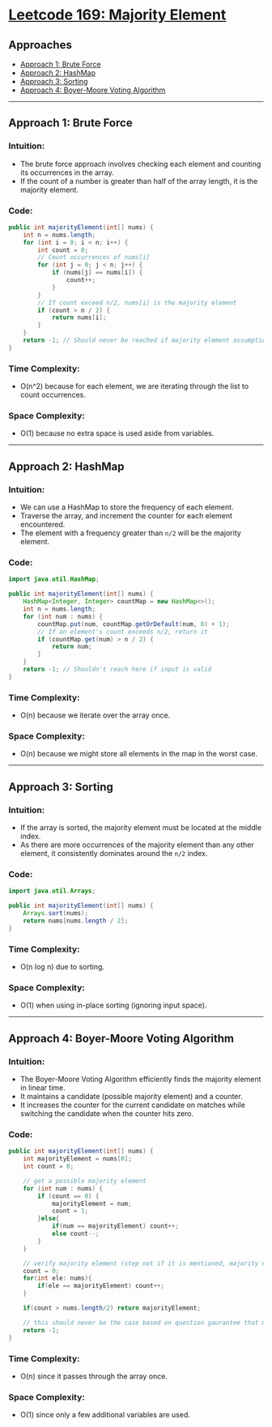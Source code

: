 # [Leetcode 169: Majority Element](https://leetcode.com/problems/majority-element/)

## Approaches
- [Approach 1: Brute Force](#approach-1-brute-force)
- [Approach 2: HashMap](#approach-2-hashmap)
- [Approach 3: Sorting](#approach-3-sorting)
- [Approach 4: Boyer-Moore Voting Algorithm](#approach-4-boyer-moore-voting-algorithm)

---

## Approach 1: Brute Force

### Intuition:
- The brute force approach involves checking each element and counting its occurrences in the array.
- If the count of a number is greater than half of the array length, it is the majority element.

### Code:
```java
public int majorityElement(int[] nums) {
    int n = nums.length;
    for (int i = 0; i < n; i++) {
        int count = 0;
        // Count occurrences of nums[i]
        for (int j = 0; j < n; j++) {
            if (nums[j] == nums[i]) {
                count++;
            }
        }
        // If count exceed n/2, nums[i] is the majority element
        if (count > n / 2) {
            return nums[i];
        }
    }
    return -1; // Should never be reached if majority element assumption holds
}
```

### Time Complexity:
- O(n^2) because for each element, we are iterating through the list to count occurrences.

### Space Complexity:
- O(1) because no extra space is used aside from variables.

---

## Approach 2: HashMap

### Intuition:
- We can use a HashMap to store the frequency of each element.
- Traverse the array, and increment the counter for each element encountered.
- The element with a frequency greater than `n/2` will be the majority element.

### Code:
```java
import java.util.HashMap;

public int majorityElement(int[] nums) {
    HashMap<Integer, Integer> countMap = new HashMap<>();
    int n = nums.length;
    for (int num : nums) {
        countMap.put(num, countMap.getOrDefault(num, 0) + 1);
        // If an element's count exceeds n/2, return it
        if (countMap.get(num) > n / 2) {
            return num;
        }
    }
    return -1; // Shouldn't reach here if input is valid
}
```

### Time Complexity:
- O(n) because we iterate over the array once.

### Space Complexity:
- O(n) because we might store all elements in the map in the worst case.

---

## Approach 3: Sorting

### Intuition:
- If the array is sorted, the majority element must be located at the middle index.
- As there are more occurrences of the majority element than any other element,
  it consistently dominates around the `n/2` index.

### Code:
```java
import java.util.Arrays;

public int majorityElement(int[] nums) {
    Arrays.sort(nums);
    return nums[nums.length / 2];
}
```

### Time Complexity:
- O(n log n) due to sorting.

### Space Complexity:
- O(1) when using in-place sorting (ignoring input space).

---

## Approach 4: Boyer-Moore Voting Algorithm

### Intuition:
- The Boyer-Moore Voting Algorithm efficiently finds the majority element in linear time.
- It maintains a candidate (possible majority element) and a counter.
- It increases the counter for the current candidate on matches while switching the candidate
  when the counter hits zero.

### Code:
```java
public int majorityElement(int[] nums) {
    int majorityElement = nums[0];
    int count = 0;

    // get a possible majority element
    for (int num : nums) {
        if (count == 0) {
            majorityElement = num;
            count = 1;
        }else{
            if(num == majorityElement) count++;
            else count--;
        }
    }

    // verify majority element (step not if it is mentioned, majority element exists for sure)
    count = 0;
    for(int ele: nums){
        if(ele == majorityElement) count++;
    }

    if(count > nums.length/2) return majorityElement;

    // this should never be the case based on question gaurantee that majority always exists
    return -1;
}
```

### Time Complexity:
- O(n) since it passes through the array once.

### Space Complexity:
- O(1) since only a few additional variables are used.
